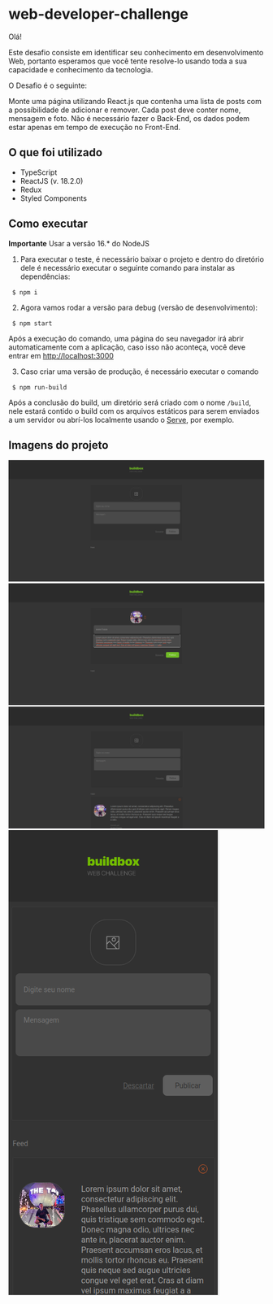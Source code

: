 # web-developer-challenge

Olá!

Este desafio consiste em identificar seu conhecimento em desenvolvimento Web, portanto esperamos que você tente resolve-lo usando toda a sua capacidade e conhecimento da tecnologia.

O Desafio é o seguinte:

Monte uma página utilizando React.js que contenha uma lista de posts com a possíbilidade de adicionar e remover. Cada post deve conter nome, mensagem e foto. Não é necessário fazer o Back-End, os dados podem estar apenas em tempo de execução no Front-End.

## O que foi utilizado

 - TypeScript
 - ReactJS (v. 18.2.0)
 - Redux
 - Styled Components

## Como executar

**Importante** Usar a versão 16.* do NodeJS

1. Para executar o teste, é necessário baixar o projeto e dentro do diretório dele é necessário executar o seguinte comando para instalar as dependências:
```
 $ npm i
```

2. Agora vamos rodar a versão para debug (versão de desenvolvimento):
```
 $ npm start
```
 Após a execução do comando, uma página do seu navegador irá abrir automaticamente com a aplicação, caso isso não aconteça, você deve entrar em [http://localhost:3000](http://localhost:3000)

3. Caso criar uma versão de produção, é necessário executar o comando
```
 $ npm run-build
```
 Após a conclusão do build, um diretório será criado com o nome `/build`, nele estará contido o build com os arquivos estáticos para serem enviados a um servidor ou abrí-los localmente usando o [Serve](https://www.npmjs.com/package/serve), por exemplo.

 ## Imagens do projeto

![Tela inicial](./screenshots/screenshot-1.png)
![Tela inicial com imagem pronta para ser enviada](./screenshots/screenshot-2.png)
![Tela inicial com imagem enviada](./screenshots/screenshot-3.png)
![Tela inicial responsiva com imagem enviada](./screenshots/screenshot-4.png)